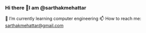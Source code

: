 ### Hi there 👋I am @sarthakmehattar
🌱 I’m currently learning computer engineering
 📫 How to reach me: sarthakmehattar@gmail.com
<!--
**sarthakmehattar/sarthakmehattar** is a ✨ _special_ ✨ repository because its `README.md` (this file) appears on your GitHub profile.

Here are some ideas to get you started:

- 🔭 I’m currently working on 
- 🌱 I’m currently learning computer engineering
- 👯 I’m looking to collaborate on ...
- 🤔 I’m looking for help with ...
- 💬 Ask me about ...
- 📫 How to reach me: sarthakmehattar@gmail.com
- 😄 Pronouns: ...
- ⚡ Fun fact: ...
-->
